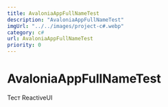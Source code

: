 ```yaml
---
title: AvaloniaAppFullNameTest
description: "AvaloniaAppFullNameTest"
imgUrl: "../../images/project-c#.webp"
category: c#
url: AvaloniaAppFullNameTest
priority: 0
---
```


# AvaloniaAppFullNameTest

Тест ReactiveUI